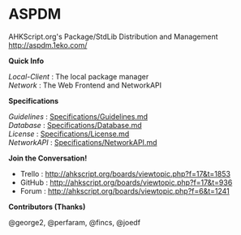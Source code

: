 ASPDM  
=====  
  
AHKScript.org's Package/StdLib Distribution and Management  
http://aspdm.1eko.com/  
  
**Quick Info**  

_Local-Client_ : The local package manager  
_Network_ : The Web Frontend and NetworkAPI  
  
**Specifications**  

_Guidelines_ : [Specifications/Guidelines.md](Specifications/Guidelines.md)  
_Database_ : [Specifications/Database.md](Specifications/Database.md)  
_License_ : [Specifications/License.md](Specifications/License.md)  
_NetworkAPI_ : [Specifications/NetworkAPI.md](Specifications/NetworkAPI.md)  
  
**Join the Conversation!**  
  
- Trello : http://ahkscript.org/boards/viewtopic.php?f=17&t=1853
- GitHub : http://ahkscript.org/boards/viewtopic.php?f=17&t=936
- Forum : http://ahkscript.org/boards/viewtopic.php?f=6&t=1241
  
**Contributors (Thanks)**  
  
@george2, @perfaram, @fincs, @joedf